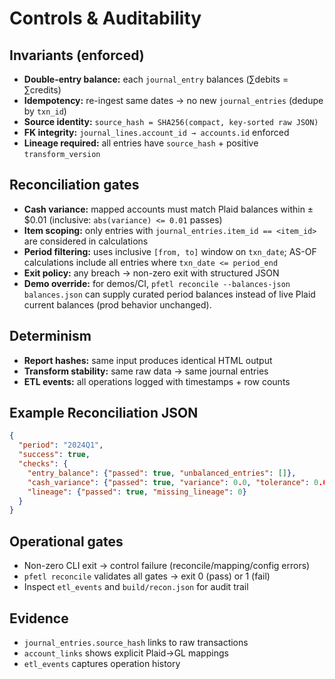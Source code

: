 # Controls & Auditability

## Invariants (enforced)
- **Double-entry balance:** each `journal_entry` balances (∑debits = ∑credits)
- **Idempotency:** re-ingest same dates → no new `journal_entries` (dedupe by `txn_id`)
- **Source identity:** `source_hash = SHA256(compact, key-sorted raw JSON)`
- **FK integrity:** `journal_lines.account_id → accounts.id` enforced
- **Lineage required:** all entries have `source_hash` + positive `transform_version`

## Reconciliation gates
- **Cash variance:** mapped accounts must match Plaid balances within ±$0.01 (inclusive: `abs(variance) <= 0.01` passes)
- **Item scoping:** only entries with `journal_entries.item_id == <item_id>` are considered in calculations
- **Period filtering:** uses inclusive `[from, to]` window on `txn_date`; AS-OF calculations include all entries where `txn_date <= period_end`
- **Exit policy:** any breach → non-zero exit with structured JSON
- **Demo override:** for demos/CI, `pfetl reconcile --balances-json balances.json` can supply
  curated period balances instead of live Plaid current balances (prod behavior unchanged).

## Determinism
- **Report hashes:** same input produces identical HTML output
- **Transform stability:** same raw data → same journal entries
- **ETL events:** all operations logged with timestamps + row counts

## Example Reconciliation JSON

```json
{
  "period": "2024Q1",
  "success": true,
  "checks": {
    "entry_balance": {"passed": true, "unbalanced_entries": []},
    "cash_variance": {"passed": true, "variance": 0.0, "tolerance": 0.01},
    "lineage": {"passed": true, "missing_lineage": 0}
  }
}
```

## Operational gates
- Non-zero CLI exit → control failure (reconcile/mapping/config errors)
- `pfetl reconcile` validates all gates → exit 0 (pass) or 1 (fail)
- Inspect `etl_events` and `build/recon.json` for audit trail

## Evidence
- `journal_entries.source_hash` links to raw transactions
- `account_links` shows explicit Plaid→GL mappings
- `etl_events` captures operation history
